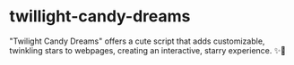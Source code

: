 # twillight-candy-dreams
"Twilight Candy Dreams" offers a cute script that adds customizable, twinkling stars to webpages, creating an interactive, starry experience. ✨🌌
